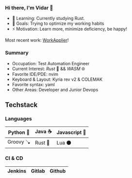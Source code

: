 ### Hi there, I'm Vidar 👋
- 🔭 Learning: Currently studying Rust.
- 🌱 Goals: Trying to optimize my working habits  
- ⚡ Motivation: Learn more, minimize deficiency, be happy!

Most recent work:
[WorkApplier][workapplier]!

### Summary
- Occupation: Test Automation Engineer
- Current Interest: _*Rust*_ 🦀 && _*WASM*_ 🌐
- Favorite IDE/PDE: nvim
- Keyboard & Layout: Kyria rev v2 & COLEMAK
- Favorite syntax: yaml
- Other Areas: Developer and Junior Devops

## Techstack
### Languages
Python 🐍 | Java ☕ | Javascript 🚀 |
--- | --- | --- 
Groovy 🪠 | Rust 🦀 | Lua 🌑 |

### CI & CD
Jenkins | Gitlab | Github |
--- | --- | --- 

[workapplier]: https://github.com/Vodrech/WorkApplier
